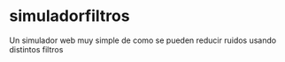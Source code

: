 # simuladorfiltros
Un simulador web muy simple de como se pueden reducir ruidos usando distintos filtros
